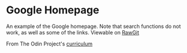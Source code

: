 # Google Homepage

An example of the Google homepage. Note that search functions do not work, as well as some of the links.
Viewable on [RawGit](https://cdn.rawgit.com/0elo/the_odin_project/de373b5e1739c72a46c28040889c158ce6276d76/google-homepage/index.html)

From The Odin Project's [curriculum](http://www.theodinproject.com/web-development-101/html-css)
